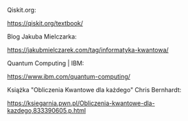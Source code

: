 Qiskit.org:

<https://qiskit.org/textbook/>

Blog Jakuba Mielczarka:

<https://jakubmielczarek.com/tag/informatyka-kwantowa/>

Quantum Computing | IBM:

<https://www.ibm.com/quantum-computing/>

Książka "Obliczenia Kwantowe dla każdego" Chris Bernhardt:

<https://ksiegarnia.pwn.pl/Obliczenia-kwantowe-dla-kazdego,833390605,p.html>

